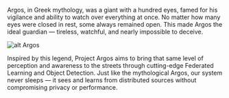 Argos, in Greek mythology, was a giant with a hundred eyes, famed for his vigilance and ability to watch over everything at once. No matter how many eyes were closed in rest, some always remained open. This made Argos the ideal guardian — tireless, watchful, and nearly impossible to deceive.

![alt Argos](https://github.com/[username]/[reponame]/blob/[branch]/image.jpg?raw=true)


Inspired by this legend, Project Argos aims to bring that same level of perception and awareness to the streets through cutting-edge Federated Learning and Object Detection. Just like the mythological Argos, our system never sleeps — it sees and learns from distributed sources without compromising privacy or performance.
